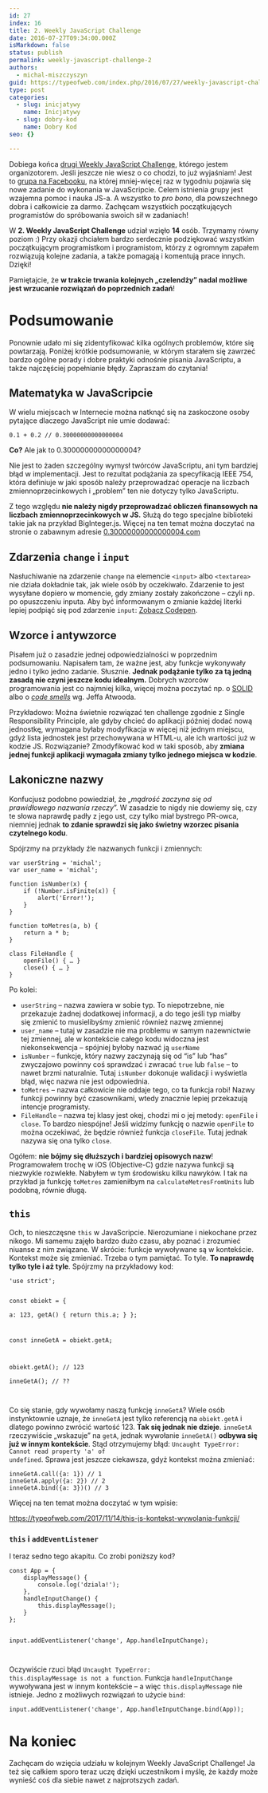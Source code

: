 ```yaml
---
id: 27
index: 16
title: 2. Weekly JavaScript Challenge
date: 2016-07-27T09:34:00.000Z
isMarkdown: false
status: publish
permalink: weekly-javascript-challenge-2
authors:
  - michal-miszczyszyn
guid: https://typeofweb.com/index.php/2016/07/27/weekly-javascript-challenge-2/
type: post
categories:
  - slug: inicjatywy
    name: Inicjatywy
  - slug: dobry-kod
    name: Dobry Kod
seo: {}

---
```

Dobiega końca <a href="https://www.facebook.com/events/1091460824257459">drugi Weekly JavaScript Challenge</a>, którego jestem organizotorem. Jeśli jeszcze nie wiesz o co chodzi, to już wyjaśniam! Jest to <a href="https://www.facebook.com/groups/1131907053499522">grupa na Facebooku</a>, na której mniej-więcej raz w tygodniu pojawia się nowe zadanie do wykonania w JavaScripcie. Celem istnienia grupy jest wzajemna pomoc i nauka JS-a. A wszystko to <em>pro bono</em>, dla powszechnego dobra i całkowicie za darmo. Zachęcam wszystkich początkujących programistów do spróbowania swoich sił w zadaniach!

W <strong>2. Weekly JavaScript Challenge</strong> udział wzięło <strong>14</strong> osób. Trzymamy równy poziom :) Przy okazji chciałem bardzo serdecznie podziękować wszystkim początkującym programistkom i programistom, którzy z ogromnym zapałem rozwiązują kolejne zadania, a także pomagają i komentują prace innych. Dzięki!

Pamiętajcie, że <strong>w trakcie trwania kolejnych „czelendży” nadal możliwe jest wrzucanie rozwiązań do poprzednich zadań</strong>!
<h1 id="podsumowanie">Podsumowanie</h1>
Ponownie udało mi się zidentyfikować kilka ogólnych problemów, które się powtarzają. Poniżej krótkie podsumowanie, w którym starałem się zawrzeć bardzo ogólne porady i dobre praktyki odnośnie pisania JavaScriptu, a także najczęściej popełnianie błędy. Zapraszam do czytania!
<h2 id="matematykawjavascripcie">Matematyka w JavaScripcie</h2>
W wielu miejscach w Internecie można natknąć się na zaskoczone osoby pytające dlaczego JavaScript nie umie dodawać:
<pre><code class="language-javascript">0.1 + 0.2 // 0.30000000000000004  
</code></pre>
<strong>Co?</strong> Ale jak to 0.30000000000000004?

Nie jest to żaden szczególny wymysł twórców JavaScriptu, ani tym bardziej błąd w implementacji. Jest to rezultat podążania za specyfikacją IEEE 754, która definiuje w jaki sposób należy przeprowadzać operacje na liczbach zmiennoprzecinkowych i „problem” ten nie dotyczy tylko JavaScriptu.

Z tego względu <strong>nie należy nigdy przeprowadzać obliczeń finansowych na liczbach zmiennoprzecinkowych w JS.</strong> Służą do tego specjalne biblioteki takie jak na przykład BigInteger.js. Więcej na ten temat można doczytać na stronie o zabawnym adresie <a href="http://0.30000000000000004.com">0.30000000000000004.com</a>
<h2 id="zdarzeniachangeiinput">Zdarzenia <code>change</code> i <code>input</code></h2>
Nasłuchiwanie na zdarzenie <code>change</code> na elemencie <code>&lt;input&gt;</code> albo <code>&lt;textarea&gt;</code> nie działa dokładnie tak, jak wiele osób by oczekiwało. Zdarzenie to jest wysyłane dopiero w momencie, gdy zmiany zostały zakończone – czyli np. po opuszczeniu inputa. Aby być informowanym o zmianie każdej literki lepiej podpiąć się pod zdarzenie <code>input</code>:
<CodepenWidget height="250" themeId="light" slugHash="zBadLo" defaultTab="result" user="mmiszy" embedVersion="2"><a href="http://codepen.io/mmiszy/pen/zBadLo/">Zobacz Codepen</a>.</CodepenWidget>

<h2 id="wzorceiantywzorce">Wzorce i antywzorce</h2>
Pisałem już o zasadzie jednej odpowiedzialności w poprzednim podsumowaniu. Napisałem tam, że ważne jest, aby funkcje wykonywały jedno i tylko jedno zadanie. Słusznie. <strong>Jednak podążanie tylko za tą jedną zasadą nie czyni jeszcze kodu idealnym.</strong> Dobrych wzorców programowania jest co najmniej kilka, więcej można poczytać np. o <a title="programowanie_obiektowe" href="https://pl.wikipedia.org/wiki/SOLID_">SOLID</a> albo o <a href="https://blog.codinghorror.com/code-smells/"><em>code smells</em></a> wg. Jeffa Atwooda.

Przykładowo: Można świetnie rozwiązać ten challenge zgodnie z Single Responsibility Principle, ale gdyby chcieć do aplikacji później dodać nową jednostkę, wymagana byłaby modyfikacja w więcej niż jednym miejscu, gdyż lista jednostek jest przechowywana w HTML-u, ale ich wartości już w kodzie JS. Rozwiązanie? Zmodyfikować kod w taki sposób, aby <strong>zmiana jednej funkcji aplikacji wymagała zmiany tylko jednego miejsca w kodzie</strong>.
<h2 id="lakonicznenazwy">Lakoniczne nazwy</h2>
Konfucjusz podobno powiedział, że „<em>mądrość zaczyna się od prawidłowego nazwania rzeczy</em>”. W zasadzie to nigdy nie dowiemy się, czy te słowa naprawdę padły z jego ust, czy tylko miał bystrego PR-owca, niemniej jednak <strong>to zdanie sprawdzi się jako świetny wzorzec pisania czytelnego kodu</strong>.

Spójrzmy na przykłady źle nazwanych funkcji i zmiennych:
<pre><code class="language-javascript">var userString = 'michal';  
var user_name = 'michal';

function isNumber(x) {  
    if (!Number.isFinite(x)) {
        alert('Error!');
    }
}

function toMetres(a, b) {  
    return a * b;
}

class FileHandle {  
    openFile() { … }
    close() { … }
}
</code></pre>
Po kolei:
<ul>
 	<li><code>userString</code> – nazwa zawiera w sobie typ. To niepotrzebne, nie przekazuje żadnej dodatkowej informacji, a do tego jeśli typ miałby się zmienić to musielibyśmy zmienić również nazwę zmiennej</li>
 	<li><code>user_name</code> – tutaj w zasadzie nie ma problemu w samym nazewnictwie tej zmiennej, ale w kontekście całego kodu widoczna jest niekonsekwencja – spójniej byłoby nazwać ją <code>userName</code></li>
 	<li><code>isNumber</code> – funkcje, który nazwy zaczynają się od “is” lub “has” zwyczajowo powinny coś sprawdzać i zwracać <code>true</code> lub <code>false</code> – to nawet brzmi naturalnie. Tutaj <code>isNumber</code> dokonuje walidacji i wyświetla błąd, więc nazwa nie jest odpowiednia.</li>
 	<li><code>toMetres</code> – nazwa całkowicie nie oddaje tego, co ta funkcja robi! Nazwy funkcji powinny być czasownikami, wtedy znacznie lepiej przekazują intencje programisty.</li>
 	<li><code>FileHandle</code> – nazwa tej klasy jest okej, chodzi mi o jej metody: <code>openFile</code> i <code>close</code>. To bardzo niespójne! Jeśli widzimy funkcję o nazwie <code>openFile</code> to można oczekiwać, że będzie również funkcja <code>closeFile</code>. Tutaj jednak nazywa się ona tylko <code>close</code>.</li>
</ul>
Ogółem: <strong>nie bójmy się dłuższych i bardziej opisowych nazw</strong>! Programowałem trochę w iOS (Objective-C) gdzie nazywa funkcji są niezwykle rozwlekłe. Nabyłem w tym środowisku kilku nawyków. I tak na przykład ja funkcję <code>toMetres</code> zamieniłbym na <code>calculateMetresFromUnits</code> lub podobną, równie długą.
<h2 id="this"><code>this</code></h2>
Och, to nieszczęsne <code>this</code> w JavaScripcie. Nierozumiane i niekochane przez nikogo. Mi samemu zajęło bardzo dużo czasu, aby poznać i zrozumieć niuanse z nim związane. W skrócie: funkcje wywoływane są w kontekście. Kontekst może się zmieniać. Trzeba o tym pamiętać. To tyle. <strong>To naprawdę tylko tyle i aż tyle</strong>. Spójrzmy na przykładowy kod:
<pre><code class="language-javascript">'use strict';

const obiekt = {  
    a: 123,
    getA() {
        return this.a;
    }
};

const inneGetA = obiekt.getA;

obiekt.getA(); // 123  
inneGetA(); // ??  
</code></pre>
Co się stanie, gdy wywołamy naszą funkcję <code>inneGetA</code>? Wiele osób instynktownie uznaje, że <code>inneGetA</code> jest tylko referencją na <code>obiekt.getA</code> i dlatego powinno zwrócić wartość 123. <strong>Tak się jednak nie dzieje</strong>. <code>inneGetA</code> rzeczywiście „wskazuje” na <code>getA</code>, jednak wywołanie <code>inneGetA()</code> <strong>odbywa się już w innym kontekście</strong>. Stąd otrzymujemy błąd: <code>Uncaught TypeError: Cannot read property 'a' of undefined</code>. Sprawa jest jeszcze ciekawsza, gdyż kontekst można zmieniać:
<pre><code class="language-javascript">inneGetA.call({a: 1}) // 1  
inneGetA.apply({a: 2}) // 2  
inneGetA.bind({a: 3})() // 3  
</code></pre>
Więcej na ten temat można doczytać w tym wpisie:

https://typeofweb.com/2017/11/14/this-js-kontekst-wywolania-funkcji/
<h3 id="thisiaddeventlistener"><code>this</code> i <code>addEventListener</code></h3>
I teraz sedno tego akapitu. Co zrobi poniższy kod?
<pre><code class="language-javascript">const App = {  
    displayMessage() {
        console.log('dziala!');
    },
    handleInputChange() {
        this.displayMessage();
    }
};

input.addEventListener('change', App.handleInputChange);  
</code></pre>
Oczywiście rzuci błąd <code>Uncaught TypeError: this.displayMessage is not a function</code>. Funkcja <code>handleInputChange</code> wywoływana jest w innym kontekście – a więc <code>this.displayMessage</code> nie istnieje. Jedno z możliwych rozwiązań to użycie <code>bind</code>:
<pre><code class="language-javascript">input.addEventListener('change', App.handleInputChange.bind(App));  
</code></pre>
<h1 id="nakoniec">Na koniec</h1>
Zachęcam do wzięcia udziału w kolejnym Weekly JavaScript Challenge! Ja też się całkiem sporo teraz uczę dzięki uczestnikom i myślę, że każdy może wynieść coś dla siebie nawet z najprotszych zadań.
